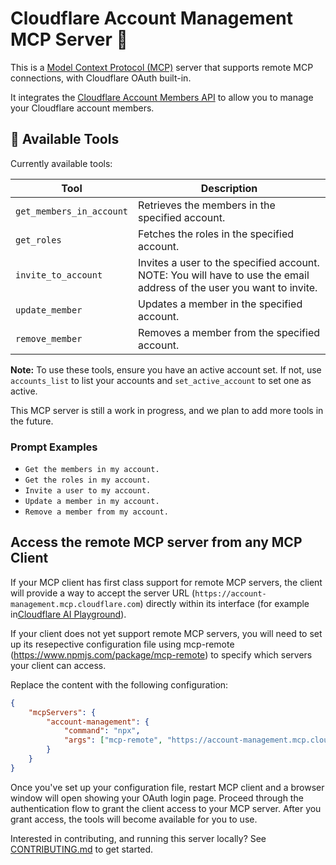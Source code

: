 # Cloudflare Account Management MCP Server 📡

This is a [Model Context Protocol (MCP)](https://modelcontextprotocol.io/introduction) server that supports remote MCP
connections, with Cloudflare OAuth built-in.

It integrates the [Cloudflare Account Members API](https://developers.cloudflare.com/api/node/resources/accounts/subresources/members/) to allow you to manage your Cloudflare account members.

## 🔨 Available Tools

Currently available tools:

| **Tool**               | **Description**                                                              |
| ---------------------- | ---------------------------------------------------------------------------- |
| `get_members_in_account` | Retrieves the members in the specified account.                             |
| `get_roles`     | Fetches the roles in the specified account.            |
| `invite_to_account`   | Invites a user to the specified account. NOTE: You will have to use the email address of the user you want to invite. |
| `update_member`   | Updates a member in the specified account. |
| `remove_member`   | Removes a member from the specified account. |

**Note:** To use these tools, ensure you have an active account set. If not, use `accounts_list` to list your accounts and `set_active_account` to set one as active.

This MCP server is still a work in progress, and we plan to add more tools in the future.

### Prompt Examples

- `Get the members in my account.`
- `Get the roles in my account.`
- `Invite a user to my account.`
- `Update a member in my account.`
- `Remove a member from my account.`

## Access the remote MCP server from any MCP Client

If your MCP client has first class support for remote MCP servers, the client will provide a way to accept the server URL (`https://account-management.mcp.cloudflare.com`) directly within its interface (for example in[Cloudflare AI Playground](https://playground.ai.cloudflare.com/)).

If your client does not yet support remote MCP servers, you will need to set up its resepective configuration file using mcp-remote (https://www.npmjs.com/package/mcp-remote) to specify which servers your client can access.

Replace the content with the following configuration:

```json
{
	"mcpServers": {
		"account-management": {
			"command": "npx",
			"args": ["mcp-remote", "https://account-management.mcp.cloudflare.com/sse"]
		}
	}
}
```

Once you've set up your configuration file, restart MCP client and a browser window will open showing your OAuth login page. Proceed through the authentication flow to grant the client access to your MCP server. After you grant access, the tools will become available for you to use.

Interested in contributing, and running this server locally? See [CONTRIBUTING.md](CONTRIBUTING.md) to get started.
